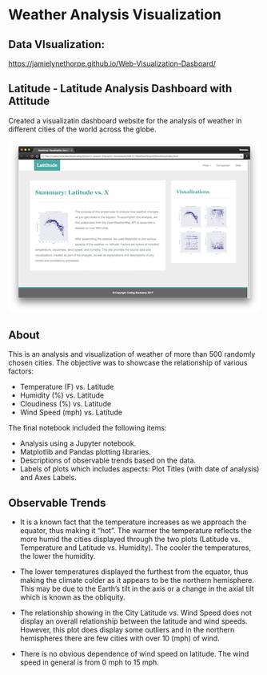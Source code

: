 # Weather Analysis Visualization

##  Data VIsualization:
 https://jamielynethorpe.github.io/Web-Visualization-Dasboard/



## Latitude - Latitude Analysis Dashboard with Attitude
 Created a visualizatin dashboard website for the analysis of weather in different cities of the world across the globe. 

 ![Images/landingResize.png](Images/landingResize.png)

 ## About

 This is an analysis and visualization of weather of more than 500 randomly chosen cities. The objective was to showcase the relationship of various factors:

* Temperature (F) vs. Latitude
* Humidity (%) vs. Latitude
* Cloudiness (%) vs. Latitude
* Wind Speed (mph) vs. Latitude
 
 The final notebook included the following items:

*  Analysis using a Jupyter notebook.
* Matplotlib and Pandas plotting libraries.
* Descriptions of  observable trends based on the data.
* Labels of  plots which includes aspects: Plot Titles (with date of analysis) and Axes Labels.

## Observable Trends

* It is a known fact that the temperature increases as we approach the equator, thus making it “hot”. The warmer the temperature reflects the more humid the cities displayed through the two plots (Latitude vs. Temperature and Latitude vs. Humidity). The cooler the temperatures, the lower the humidity.

* The lower temperatures displayed the furthest from the equator, thus making the climate colder as it appears to be the northern hemisphere. This may be due to the Earth’s tilt in the axis or a change in the axial tilt which is known as the obliquity.

* The relationship showing in the City Latitude vs. Wind Speed does not display an overall relationship between the latitude and wind speeds. However, this plot does display some outliers and in the northern hemispheres there are few cities with over 10 (mph) of wind.

* There is no obvious dependence of wind speed on latitude. The wind speed in general is from 0 mph to 15 mph.



